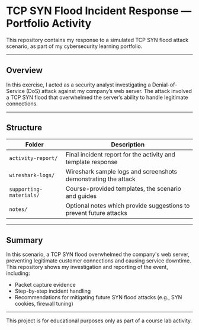 # TCP SYN Flood Incident Response — Portfolio Activity

This repository contains my response to a simulated TCP SYN flood attack scenario, as part of my cybersecurity learning portfolio.

---

## Overview

In this exercise, I acted as a security analyst investigating a Denial-of-Service (DoS) attack against my company’s web server. The attack involved a TCP SYN flood that overwhelmed the server’s ability to handle legitimate connections.

---

## Structure

| Folder | Description |
|---------|-------------|
| `activity-report/` | Final incident report for the activity and template response|
| `wireshark-logs/` | Wireshark sample logs and screenshots demonstrating the attack |
| `supporting-materials/` | Course-provided templates, the scenario and guides |
| `notes/` | Optional notes which provide suggestions to prevent future attacks |
---

## Summary

In this scenario, a TCP SYN flood overwhelmed the company's web server, preventing legitimate customer connections and causing service downtime. This repository shows my investigation and reporting of the event, including:
- Packet capture evidence
- Step-by-step incident handling
- Recommendations for mitigating future SYN flood attacks (e.g., SYN cookies, firewall tuning)

---

This project is for educational purposes only as part of a course lab activity.
